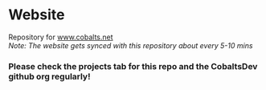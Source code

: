 # Website
Repository for www.cobalts.net  
*Note: The website gets synced with this repository about every 5-10 mins*

### Please check the projects tab for this repo and the CobaltsDev github org regularly!
